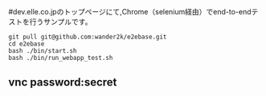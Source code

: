 #dev.elle.co.jpのトップページにて,Chrome（selenium経由）でend-to-endテストを行うサンプルです。

```
git pull git@github.com:wander2k/e2ebase.git
cd e2ebase
bash ./bin/start.sh
bash ./bin/run_webapp_test.sh
```

## vnc password:secret
